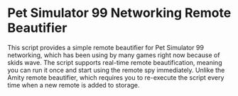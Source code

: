 # Pet Simulator 99 Networking Remote Beautifier

This script provides a simple remote beautifier for Pet Simulator 99 networking, which has been using by many games right now because of skids wave. The script supports real-time remote beautification, meaning you can run it once and start using the remote spy immediately. Unlike the Amity remote beautifier, which requires you to re-execute the script every time when a new remote is added to storage.
